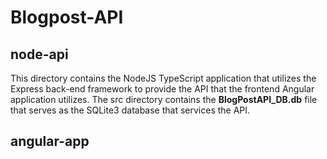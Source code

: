 # Blogpost-API

## node-api
This directory contains the NodeJS TypeScript application that utilizes the Express back-end framework to provide the API that the frontend Angular application utilizes.
The src directory contains the <strong>BlogPostAPI_DB.db</strong> file that serves as the SQLite3 database that services the API.


## angular-app


